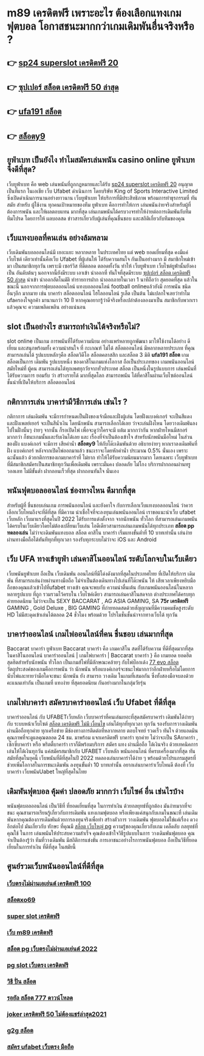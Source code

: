 # m89 เครดิตฟรี  เพราะอะไร ต้องเลือกแทงเกมฟุตบอล โอกาสชนะมากกว่าเกมเดิมพันอื่นจริงหรือ ?

## 👉 [sp24 superslot เครดิตฟรี 20](https://www.ufaeat.com/ทางเข้ายูฟ่าเบท-ufabet/)
## 👉 [ซุปเปอร์ สล็อต เครดิตฟรี 50 ล่าสุด](https://www.ufaeat.com/ufabet-master-login/)
## 👉 [ufa191 สล็อต](https://www.ufaeat.com/credit-free-50/)
## 👉 [สล็อตy9](https://www.ufaeat.com/register/)

## ยูฟ่าเบท เป็นยังไง ทำไมสมัครเล่นพนัน casino online   ยูฟ่าเบทจึงดีที่สุด?

 เว็บยูฟ่าเบท คือ  web  เล่นพนันที่ถูกกฎหมายและได้รับ [sp24 superslot เครดิตฟรี 20](https://www.ufaeat.com/ufabet-master-login/) อนุญาต เป็นที่แรก ในเอเชีย  เว็บ Ufabet ดำเนินการ โดยบริษัท King of Sports Interactive Limited ซึ่งเปิดดำเนินการนานอย่างยาวนาน  เว็บยูฟ่าเบท ให้บริการที่มีประสิทธิภาพ พร้อมการทำธุรกรรมที่ ทันสมัย สำหรับ ผู้ใช้งาน ทุกคนเป้าหมายของทีม ยูฟ่าเบท คือการทำให้การ เล่นพนันง่ายจริงสำหรับผู้ที่ต้องการพนัน และให้ผลตอบแทน มากที่สุด เล่นเกมพนันได้ครบวงจรทำให้ง่ายต่อการเดิมพันกับทีม ทีมโปรด โดยการให้ ผลบอลสด ข่าวสารเกี่ยวกับผู้เล่นที่คุณชื่นชอบ และสถิติเกี่ยวกับทีมของคุณ


##  เว็บแทงบอลที่คนเล่น  อย่างล้มหลาม

 เว็บเดิมพันบอลออนไลน์มี เยอะแยะ หลากหลาย ในประเทศไทย แต่ web  ยอดเยี่ยมที่สุด คงมีแค่เว็บไซต์ เดียวเท่านั้นคือเว็บ Ufabet ที่ผู้เล่นให้ ได้รับความสนใจ กันเป็นอย่างมาก มี สมาชิกใหม่เข้ามา เป็นสมาชิกทุกวัน เพราะมี เซอร์วิส ที่ดีตลอด ตลอดทั้งวัน  ทำให้ เว็บยูฟ่าเบท เว็บไซต์ยูฟ่านั้นยังคงเป็น อันดับต้นๆ  นอกจากนี้ยังมีระบบ เอาเข้า  นำออกที่ ทันใจที่สุดมีระบบ [ซุปเปอร์ สล็อต เครดิตฟรี 50 ล่าสุด](https://www.ufaeat.com/credit-free-50/) นำเข้า   นำออกอัตโนมัติ ทำรายการฝาก   นำออกภายในเวลา 1 นาทีถือว่า สุดยอดที่สุด แล้วในขณะนี้ นอกจากการฟุตบอลออนไลน์ แทงบอลออนไลน์ football onlineแล้วยังมี การพนัน ชนิดอื่นๆอีก มากมาย   เช่น บาคาร่า    สล็อตออนไลน์  ไฮโลออนไลน์    รูเล็ต  เป็นต้น ไม่แปลกใจเลยว่าทำไม ufaครองใจลูกค้า มานานกว่า 10 ปี หากคุณอยากรู้ว่าดีจริงหรือเปล่าต้องลองมาเป็น สมาชิกกับพวกเราแล้วคุณจะ ความเพลิดเพลิน อย่างแน่นอน


##  slot  เป็นอย่างไร สามารถทำเงินได้จริงหรือไม่?

 slot online เป็นเกม การพนันที่ได้รับความนิยม อย่างแพร่หลายถูกพัฒนา  มาให้ใช้งานได้อย่าง ดีเยี่ยม  และสนุกพร้อมทั้ง  ความน่าสนใจ ที่ กะเกณฑ์ ไม่ได้  สล็อตออนไลน์  มีหลากหลายประเภท  ที่คุณสามารถเล่นได้ รูปแบบหลักๆคือ  สล็อตวิดีโอ สล็อตคลาสสิก และสล็อต 3 มิติ **ufa191 สล็อต** เกมสล็อตเป็นการ เดิมพัน  รูปแบบหนึ่ง ของคาสิโนเกมแห่งโอกาส ถือเป็นประเภทของ  เกมพนันออนไลน์ สมัยใหม่ที่ ผู้คน สามารถเล่นได้ทุกเพศทุกวัยจากทั่วประเทศ   สล็อต  เป็นหนึ่งในรูปแบบการ เล่นพนันที่ได้รับความการ ยอมรับ ว่า  สร้างรายได้  มากที่สุดโลก สามารถพนัน ได้ที่คาสิโนผ่านเว็บไซต์ออนไลน์ชั้นนำที่เปิดให้บริการ สล็อตออนไลน์ 


## กติกาการเล่น บาคาร่ามีวิธีการเล่น เช่นไร  ?

กติกาการ เล่นเดิมพัน  จะมีการกำหนดเป็นฝั่งของเจ้ามือและฝั่งผู้เล่น โดยฝั่งแบงค์เกอร์ จะเป็นสีแดง และฝั่งเพลย์เยอร์ จะเป็นสีน้ำเงิน โดยนักพนัน  สามารถเลือกได้เลย ว่าจะเล่นฝั่งไหน โดยวางเดิมพันลงไปในฝั่งนั้นๆ ง่ายๆ จากนั้น ก็รอเปิดไพ่ เพื่อจะดูว่าใครจะมี แต้ม มากกว่ากัน หากฝ่ายไหนมีสกอร์ มากกว่า ก็ชนะเกมนั้นและรับเงินได้เลย และ เรื่องที่จำเป็นต้องเข้าใจ สำหรับนักพนันมือใหม่ ในส่วนของฝั่ง แบงค์เกอร์ จะมีการ เสียค่าน้ำ **สล็อตy9** ให้กับโต๊ะเดิมพันด้วย  อธิบายง่ายๆ หากเราลงเดิมพันที่ฝั่ง แบงค์เกอร์ หลังจากเปิดไพ่ออกมาแล้ว ชนะเราจะโดยหักค่าน้ำ ประมาณ 0.5% นั่นเอง เพราะฉะนั้นแล้ว  ด้วยกติการของเกมบาคาร่าที่ ไม่ยาก ทำให้ได้รับความนิยมมากมาก โดยเฉพาะ เว็บยูฟ่าเบท  ที่มีสมาชิกสมัครเป็นสมาชิกทุกวันเพื่อเดิมพัน เพราะมั่นคง ปลอดภัย ไม่โกง  บริการฝากถอนผ่านทรูวอลเลท ไม่มีขั้นต่ำ  ฝากถอนเร็วที่สุด ฝากถอนทันใจ นั่นเอง

##  พนันฟุตบอลออนไลน์ ช่องทางไหน ดีมากที่สุด

สำหรับผู้ที่ ชื่นชอบเล่นเกม การพนันออนไลน์ และยังคาใจ กับการเลือกเว็บแทงบอลออนไลน์ ว่าควรเลือกเว็บไหนถึงจะที่ดีที่สุด  ที่มีความ น่าเชื่อใจที่จะลงทุนเล่นพนันออนไลน์ เราขอแนะนำเว็บ  ufabet เว็บหลัก  เว็บมาแรงที่สุดในปี 2022 ได้รับการแต่งตั้งจาก จากนักพนัน ทั่วโลก ที่สามารถเล่นเกมพนันได้ครบในเว็บเดียวโดยไม่ต้องเปลี่ยนเว็บเล่น ไอดีเดียวสามารถเล่นเกมพนันได้ทุกประเภท **สล็อต pp ทดลองเล่น** ไม่ว่าจะเดิมพันแทงบอล สล็อต คาสิโน บาคาร่า เริ่มแทงขั้นต่ำที่ 10 บาทเท่านั้น เล่นง่ายผ่านทางมือถือได้ทันทีทุกที่ทุกเวลา รองรับทุกระบบไม่ว่าจะ  iOS และ Android 


## เว็บ UFA  ทางเข้ายูฟ่า  เล่นคาสิโนออนไลน์  ระดับโลกจบในเว็บเดียว 

 เว็บพนันยูฟ่าเบท ถือเป็น  เว็บเดิมพัน ออนไลน์ที่มีโด่งดังมากที่สุดในประเทศไทย ที่เปิดให้บริการ เดิมพัน ที่สามารถเล่นง่ายผ่านทางมือถือ ไม่จำเป็นต้องเดินทางไปเล่นที่โต๊ะพนัน ให้ เสียเวลาเพียงหยิบมือถือของคุณแล้วเข้าไปที่ufabet ทางเข้า คุณจะพบกับ ความน่าตื่นเต้น กับเกมพนันออนไลน์ในหลากหลายรูปแบบ ที่ถูก รวมรวมไว้ครบใน เว็บไซค์เดียว สามารถเล่นคาสิโนสดจาก ต่างประเทศได้ครบทุกค่ายยอดนิยม  ไม่ว่าจะเป็น SEXY BACCARAT , AG ASIA GAMING, SA **75r เครดิตฟรี** GAMING , Gold Deluxe , BIG GAMING ที่ถ่ายทอดสดด้วยสัญญาณที่มีความคมชัดสูงระดับ HD ไม่มีสะดุดเข้าเล่นได้ตลอด 24 ชั่วโมง พร้อมด้วย โปรโมชั่นชั้นนำจากทางเว็บได้ ทุกวัน


## บาคาร่าออนไลน์  เกมไพ่ออนไลน์ที่คน ชื่นชอบ  เล่นมากที่สุด

 Baccarat บาคาร่า   ยูฟ่าเบท   Baccarat บาคาร่า  คือ เกมคาสิโน สดที่ได้รับความ ที่ดีที่สุดมากที่สุดในคาสิโนออนไลน์  บาคาร่าออนไลน์ | เกมไพ่บาคาร่า | Baccarat บาคาร่า } คือ เกมยอด ยอดฮิต สุดฮิตสำหรับนักพนัน ทั่วโลก เป็นเกมส์ไพ่ที่มีลักษณะคล้ายๆ กับไพ่ป๊อกเด้ง [77 evo สล็อต](https://www.ufaeat.com/register/) วัตถุประสงค์ของเกมคือการพนัน ว่า นักพนัน หรือแบงค์เกอร์จะชนะไพ่มากกว่าอีกฝ่ายหรือไม่โดยการนับไพ่และทายว่ามือใดจะชนะ  นักพนัน ยัง สามารถ  วางเดิม ในเกมที่เสมอกัน ซึ่งทั้งสองมือจบลงด้วยคะแนนเท่ากัน เป็นเกมที่  แทงง่าย ที่สุดยอดนิยม กันอย่างมากในกลุ่มวัยรุ่น


##  เกมไพ่บาคาร่า  สมัครบาคาร่าออนไลน์  เว็บ Ufabet  ที่ดีที่สุด

บาคาร่าออนไลน์ กับ UFABETเว็บหลัก   เว็บบาคาร่าที่คนเล่นเยอะที่สุดสมัครบาคาร่า เดิมพันได้ง่ายๆ กับ ระบบหน้าเว็บไซต์ [สล็อต เครดิตฟรี ไม่มี เงื่อนไข](https://www.ufaeat.com/regis-ufabet-master-free/) เล่นได้ทุกที่ทุกเวลา ทุกวัน รองรับการวางเดิมพันผ่านมือถือทุกค่าย ทุกเครือข่าย มีช่องทางการติดต่อที่หลากหลาย ตอบโจทย์ รวดเร็ว ทันใจ ด้วยแอดมินคุณภาพที่จะดูแลคุณตลอด 24 ชม. มาพร้อม แจกเครดิตฟรี บาคาร่า  ทุกค่าย ไม่ว่าจะเป็น SAบาคาร่า , เซ็กซี่บาคาร่า หรือ พริตตี้บาคาร่า เราก็มีพร้อมบริการ สมัคร แทง  ผ่านมือถือ ได้เงินจริง ด้วยเทคนิคการเล่นให้ได้เงินทุกวัน แค่สมัครสมาชิกกับ UFABET เว็บหลัก พนันออนไลน์ ที่ครบเครื่องมากที่สุด ทันสมัยที่สุดในยุคนี้ เว็บพนันที่ดีที่สุดในปี 2022 ทดลองเล่นบาคาร่าได้ง่าย ๆ พร้อมด้วยโปรแกรมสูตรที่ช่วยเพิ่มโอกาสในการชนะเดิมพัน ลงทุนขั้นต่ำ 10 บาทเท่านั้น อยากเล่นบาคาร่าเว็บไหนดี ต้องที่ เว็บบาคาร่า   เว็บพนันUabet  ใหญ่ที่สุดในไทย


##  เดิมพันฟุตบอล คุ้มค่า  ปลอดภัย มากกว่า เว็บไซค์ อื่น เช่นไรบ้าง 

 พนันฟุตบอลออนไลน์ เป็นวิธีที่ ที่ยอดเยี่ยมที่สุด ในการทำเงิน ด้วยกลยุทธ์ที่ถูกต้อง มันง่ายมากที่จะชนะ คุณสามารถเรียนรู้เกี่ยวกับการเดิมพัน แทงเกมฟุตบอล หรือเพียงแค่สนุกกับเกมในขณะที่ เล่นเดิมพันหากคุณต้องการเดิมพันด้วยการลงทุนจริงเพื่อทำ สร้างตัวการ วางเดิมพัน ฟุตบอลไม่ใช่แค่เรื่อง ดวง อีกต่อไป มันเกี่ยวกับ ทักษะ ที่คุณมี [สล็อต เว็บใหญ่ pg](https://www.ufaeat.com/regis-ufabet-master-free/) ความรู้ของคุณเกี่ยวกับเกม  เคล็ดลับ กลยุทธ์ที่คุณใช้ ในการ เล่นพนันให้ประสบความสำเร็จ คุณต้องเข้าใจวิธีรูปแบบในการ วางเดิมพันฟุตบอล คุณจำเป็นต้องรู้ว่า ทีมที่วางเดิมพัน มีสถิติการแข่งขัน การเอาชนะอย่างไรการพนันฟุตบอล ถือเป็นวิธีที่ยอดเยี่ยมในการทำเงิน ที่ดีที่สุด ในสมัยนี้ 

## ศูนย์รวมเว็บพนันออนไลน์ที่ดีที่สุด

### [เว็บตรงไม่ผ่านเอเย่นต์ เครดิตฟรี 100](https://atom.io/themes/ทางเข้า%20UFAEAT%20เว็บตรง%20UFABET%20สมัคร%20ufabet%20ฝากถอน%20ผ่านวอเลท%20008%20สล็อต%20ฟรีเครดิต%20100%)
### [สล็อตxo69](https://atom.io/themes/ทางเข้า%20UFAEAT%20เว็บตรง%20UFABET%20สล็อต%20789%20008%20สล็อต%20ฟรีเครดิต%20100%)
### [super slot เครดิตฟรี](https://atom.io/themes/ทางเข้า%20UFAEAT%20เว็บตรง%20UFABET%20superslot777%20เครดิตฟรี%2030%20ยืนยัน%20otp%20ล่าสุด%20008%20สล็อต%20ฟรีเครดิต%20100%)
### [เว็บ m89 เครดิตฟรี](https://atom.io/themes/ทางเข้า%20UFAEAT%20เว็บตรง%20UFABET%20เครดิตฟรี%20100%20บาท%20กดรับเอง%20008%20สล็อต%20ฟรีเครดิต%20100%)
### [สล็อต pg เว็บตรงไม่ผ่านเอเย่นต์ 2022](https://atom.io/themes/ทางเข้า%20UFAEAT%20เว็บตรง%20UFABET%20pgslot99%20เครดิตฟรี%20008%20สล็อต%20ฟรีเครดิต%20100%)
### [pg slot เว็บตรง เครดิตฟรี](https://atom.io/themes/ทางเข้า%20UFAEAT%20เว็บตรง%20UFABET%20y9.com%20เครดิตฟรี147%20008%20สล็อต%20ฟรีเครดิต%20100%)
### [วิธี ปั่น สล็อต](https://atom.io/themes/ทางเข้า%20UFAEAT%20เว็บตรง%20UFABET%20สล็อต%20เข้าสู่ระบบ%20008%20สล็อต%20ฟรีเครดิต%20100%)
### [รอยัล สล็อต 777 ดาวน์โหลด](https://atom.io/themes/ทางเข้า%20UFAEAT%20เว็บตรง%20UFABET%20สล็อตpgแตก%20008%20สล็อต%20ฟรีเครดิต%20100%)
### [joker เครดิตฟรี 50 ไม่ต้องแชร์ล่าสุด2021](https://atom.io/themes/ทางเข้า%20UFAEAT%20เว็บตรง%20UFABET%20สล็อต888%20โอน%20ผ่าน%20วอ%20เลท%20ไม่มีขั้นต่ํา%20008%20สล็อต%20ฟรีเครดิต%20100%)
### [g2g สล็อต](https://atom.io/themes/ทางเข้า%20UFAEAT%20เว็บตรง%20UFABET%20ufa369%20สล็อต%20008%20สล็อต%20ฟรีเครดิต%20100%)
### [สมัคร ufabet เว็บตรง มือถือ](https://atom.io/themes/ทางเข้า%20UFAEAT%20เว็บตรง%20UFABET%20allslot%20wallet%20เครดิตฟรี%2050%20008%20สล็อต%20ฟรีเครดิต%20100%)